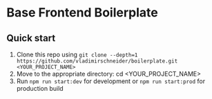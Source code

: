 # Base Frontend Boilerplate

## Quick start
1. Clone this repo using ``git clone --depth=1 https://github.com/vladimirschneider/boilerplate.git <YOUR_PROJECT_NAME>``
2. Move to the appropriate directory: cd <YOUR_PROJECT_NAME>
3. Run ``npm run start:dev`` for development or ``npm run start:prod`` for production build
